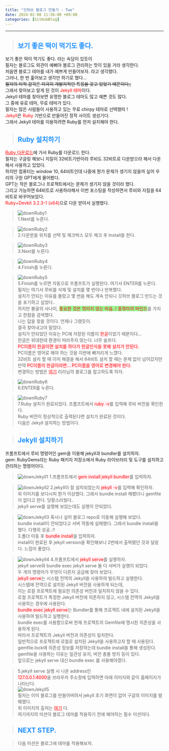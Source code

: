 ```yaml
---
title: "깃허브 블로그 만들기 - Two"
date: 2024-02-08 11:56:00 +09:00
categories: [GitHubBlog]
---
```

***

>## <span style='color:#1E90FF'>보기 좋은 떡이 먹기도 좋다.</span>
보기 좋은 떡이 먹기도 좋다. 라는 속담이 있듯이 <br>
필자는 블로그도 외관이 예뻐야 블로그 관리하는 맛이 있을 거라 생각한다. <br>
처음엔 블로그 테마를 내가 예쁘게 만들어보자. 라고 생각했다. <br>
그러나, 한 번 훑어보고 생각만 하기로 했다... <br>
~~필자의 미적 감각은 지극히 개발자적인 특징을 갖고 있었기 때문이다;;~~ <br>
그래서 찾아보고 알게 된 것이 <span style='color:red'>Jekyll 테마</span>이다. <br>
Jekyll 테마를 찾아보면 유명한 블로그 테마도 많고 예쁜 것도 많다. <br>
그 중에 유료 테마, 무료 테마가 있다. <br>
필자는 많은 사람들이 사용하고 있는 무료 chirpy 테마로 선택했따 ! <br>
<span style='color:red'>Jekyll</span>은 <span style='color:red'>Ruby</span> 기반으로 만들어진 정적 사이트 생성기다. <br>
그래서 Jekyll 테마를 이용하려면 Ruby를 먼저 설치해야 한다. <br>

>## <span style='color:#1E90FF'>Ruby 설치하기</span>
<a href='https://rubyinstaller.org/downloads/' target='_blank' style='color:red'>Ruby 다운로드</a>에 가서 Ruby를 다운로드 한다. <br>
필자는 구글링 해보니 지킬이 32비트기반이라 루비도 32비트로 다운받으라 해서 다운해서 사용하고 있었다. <br>
하지만 컴퓨터는 window 10, 64비트인데 나중에 뭔가 문제가 생기지 않을까 싶어 우리의 구원 GPT에게 물어봤다. <br>
GPT는 작은 블로그나 프로젝트에서는 문제가 생기지 않을 것이라 했다. <br>
그리고 가능하면 64비트로 사용하라해서 이번 포스팅을 작성하면서 루비와 지킬을 64비트로 바꾸어보았다. <br>
<span style='color:red'>Ruby+Devkit 3.2.3-1 (x64)</span>으로 다운 받아서 실행했다. <br>

>![downRuby1](/assets/img/postImg/GitHubBlog/createBlog2/ruby64Download1.JPG) <br>
1.Next를 누른다. <br>

>![downRuby2](/assets/img/postImg/GitHubBlog/createBlog2/ruby64Download2.JPG) <br>
2.다운받을 위치를 선택 및 체크박스 모두 체크 후 Install을 한다.

>![downRuby3](/assets/img/postImg/GitHubBlog/createBlog2/ruby64Download3.JPG) <br>
3.Next를 누른다. <br>

>![downRuby4](/assets/img/postImg/GitHubBlog/createBlog2/ruby64Download4.JPG) <br>
4.Finish를 누른다. <br>

>![downRuby5](/assets/img/postImg/GitHubBlog/createBlog2/ruby64Download5.JPG) <br>
5.Finish를 누르면 자동으로 프롬프트가 실행된다. 여기서 ENTER를 누른다. <br>
필자는 여기서 루비를 삭제 및 설치를 몇 번이나 반복했다. <br>
설치가 안되는 이유를 몰랐고 몇 번을 해도 계속 안되니 깃허브 블로그 만드는 것을 포기하고 싶었다.. <br>
하지만 불굴의 사나이, <span style='background-color:PaleGreen; color:red'>중요한 것은 꺾이지 않는 마음..! 중꺾마의 마인드</span>를 가지고 한참을 검색했다. <br>
나는 답을 찾을 것이다. 언제나 그랬듯이. <br>
결국 찾아내고야 말았다. <br>
설치가 안되었던 이유는 PC에 저장된 이름이 <span style='color:red'>한글</span>이었기 때문이다... <br>
한글은 위대한데 환경이 따라주지 않는다. 너무 슬프다. <br>
<span style='background-color:LavenderBlush; color:red'>PC이름이 한글이면 설치를 하다가 한글인식을 못해 설치가 안된다.</span> <br>
PC이름은 영어로 해야 하는 것을 이번에 뼈저리게 느꼈다. <br>
32비트 설치 할 때 이미 해결을 해서 64비트 설치 할 때는 문제 없이 넘어갔지만 <br>
만약 <span style='background-color:LavenderBlush; color:red'>PC이름이 한글이라면... PC이름을 영어로 변경해야 한다.</span> <br>
변경하는 방법은 <a href='https://blog.naver.com/PostView.naver?blogId=rkdalstj7504&logNo=222173490548' target='_blank' style='color:red'>여기</a> 리라님의 블로그를 참고하도록 하자. <br>

>![downRuby6](/assets/img/postImg/GitHubBlog/createBlog2/ruby64Download6.JPG) <br>
6.ENTER를 누른다. <br>

>![downRuby7](/assets/img/postImg/GitHubBlog/createBlog2/ruby64Download7.JPG) <br>
7.Ruby 설치가 완료되었다. 프롬프트에서 <span style='background-color:LavenderBlush; color:red'>ruby -v</span>를 입력해 루비 버전을 확인한다.<br>
Ruby 버전이 정상적으로 출력된다면 설치가 완료된 것이다. <br>
다음은 Jekyll 설치하는 방법이다. <br>

>## <span style='color:#1E90FF'>Jekyll 설치하기</span>
프롬프트에서 루비 명령어인 gem을 이용해 jekyll과 bundler를 설치하자. <br>
gem: RubyGems라는 Ruby 패키지 저장소에서 Ruby 라이브러리 및 도구를 설치하고 관리하는 명령어이다. <br>

>![downJekyll1](/assets/img/postImg/GitHubBlog/createBlog2/jekyllDownload1.JPG)
1.프롬프트에서 <span style='background-color:LavenderBlush; color:red'>gem install jekyll bundler</span>를 입력하자. <br>

>![downJekyll2](/assets/img/postImg/GitHubBlog/createBlog2/jekyllDownload2.JPG)
2.jekyll이 잘 설치되었는지 <span style='background-color:LavenderBlush; color:red'>jekyll -v</span>를 입력해 확인하자. <br>
위 이미지를 보다시피 뭔가 이상했다. 그래서 bundle install 해봤더니 gemfile이 없다고 한다. 당황스러웠다.. <br>
jekyll serve를 실행해 보았는데도 실행이 안되었다. <br>

>![downJekyll3](/assets/img/postImg/GitHubBlog/createBlog2/jekyllDownload3.JPG)
혹시나 싶어 블로그 repo로 이동해 실행해 보았다. <br>
bundle install이 안되었다고 서버 작동에 실패했다. 그래서 bundle install을 했다. 다행히 성공..!! <br>
3.폴더 이동 후 <span style='background-color:LavenderBlush; color:red'>bundle install</span>을 입력하자. <br>
install이 완료된 후 jekyll version을 확인해보니 2번에서 출력됐던 것과 달랐다. 느낌이 좋았다.

>![downJekyll4](/assets/img/postImg/GitHubBlog/createBlog2/jekyllDownload4.JPG)
4.프롬프트에서 <span style='background-color:LavenderBlush; color:red'>jekyll serve</span>를 실행하자. <br>
jekyll serve와 bundle exec jekyll serve 둘 다 서버가 실행이 되었다. <br>
두 개의 명령어가 무엇이 다른지 궁금해 찾아 보았다. <br>
<span style='background-color:LavenderBlush; color:red'>jekyll serve</span>는 시스템 전역의 Jekyll을 사용하여 빌드하고 실행한다. <br>
시스템에 전역으로 설치된 Jekyll 버전을 사용하게 되는데, <br>
이는 로컬 프로젝트에 필요한 의존성 버전과 일치하지 않을 수 있다. <br>
로컬 프로젝트가 특정한 Jekyll 버전에 의존하지 않고, 시스템 전역의 Jekyll을 사용하는 경우에 사용된다. <br>
<span style='background-color:LavenderBlush; color:red'>bundle exec jekyll serve</span>는 Bundler를 통해 프로젝트 내에 설치된 Jekyll을 사용하여 빌드하고 실행한다. <br>
bundle exec를 사용함으로써 현재 프로젝트의 Gemfile에 명시된 의존성을 사용하게 된다. <br>
따라서 프로젝트의 Jekyll 버전과 의존성이 일치한다. <br>
일반적으로 프로젝트에 로컬로 설치된 Jekyll을 사용하고자 할 때 사용된다. <br>
gemfile.lock에 의존성 정보를 저장하는데 bundle install을 통해 생성된다. <br>
gemfile을 사용하는 이유는 일관성 유지, 버전 충돌 방지 등이 있다. <br>
앞으로는 jekyll serve 대신 bundle exec 를 사용해야겠다. <br>

>5.jekyll serve 실행 시 나온 address인 <br>
<span style='background-color:LavenderBlush; color:red'>127.0.0.1:4000</span>을 브라우저 주소창에 입력하면 아래 이미지와 같이 홈페이지가 나타난다. <br>
![downJekyll5](/assets/img/postImg/GitHubBlog/createBlog2/jekyllDownload5.JPG) <br>
필자는 이미 블로그를 만들어버려서 jekyll 초기 화면이 없어 구글의 이미지를 발췌했다. <br>
위 이미지의 출처는 <a href='https://opensource.com/article/21/9/build-website-jekyll' target='_blank' style='color:red'>여기</a> 다. <br>
여기까지의 미션이 블로그 테마를 적용하기 전에 해야하는 필수 미션이다. <br>

>## <span style='color:#1E90FF'>NEXT STEP.</span>
<blockquote class='prompt-tip'>다음 미션은 블로그에 테마를 적용해보자.</blockquote>
